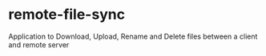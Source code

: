 # remote-file-sync
Application to Download, Upload, Rename and Delete files between a client and remote server
